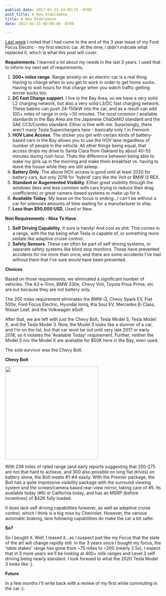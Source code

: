 ```yaml
---
publish_date: 2017-03-23 14:09:21 -0700
post_title: A New Stablemate
title: A New Stablemate
date: 2017-03-23 00:00:00 -0700

---
```


[Last week](http://exaforge.com/blog/2017/03/20/end-of-an-era) I noted that I had come to the end of the 3 year lease of my Ford Focus Electric - my first electric car.  At the time, I didn't indicate what replaced it, which is what this post will cover.

**Requirements**: I learned a lot about my needs in the last 3 years.  I used that to inform my next set of requirements.

1. **200+ miles range**.  Range anxiety on an electric car is a real thing.  Having to charge when to you get to work in order to get home sucks.  Having to wait hours for that charge when you watch traffic getting worse sucks too.
2. **DC Fast Charge support**.  I live in the Bay Area, so we have a very solid L2 charging network, but also a very solid L3/DC fast charging network.   These babies can push 24-150kW into the car, and as a result can add 100+ miles of range in only \~30 minutes.  The most common / available standards in the Bay Area are the Japanese ChaDeMO standard and the SAE CCS/Combo standard.  Either is fine with me.  Surprisingly, there aren't many Tesla Superchargers here - basically only 1 in Fremont.
3. **HOV Lane Access**.  The sticker you get with certain kinds of battery-based cars in the Bay allows you to use the HOV lane regardless of number of people in the vehicle.  All other things being equal, that access drops my drive to Santa Clara from Oakland by about 40-55 minutes during rush hour.  Thats the difference between being able to wake my girls up in the morning and make them breakfast vs. having to leave the house while they are still asleep.
4. **Battery Only**. The above HOV access is good until at least 2020 for battery cars, but only 2018 for 'hybrid' cars like the Volt or BMW i3 REX.
5. **Standard or Augemented Visiblity**.  Either great visibility through the windows (less and less common with cars trying to reduce their drag coefficients) or great camera-based systems to make up for it.
6. **Available Today**.  My lease on the focus is ending...I can't be without a car for unknown amounts of time waiting for a manufacturer to ship.
7. **Less than $50,000 USD**, Used or New.

**Non Requirements - Nice To Have**.

1. **Self Driving Capability**.  It sure is handy!  And cool as shit. This comes in a range, with the top being what Tesla is capable of, or something more sedate like adaptive cruise control.
2. **Safety Sensors**.  These can often be part of self driving systems, or separate safety systems like blind stop monitors.  These have prevented accidents for me more than once, and there are some accidents I've had without them that I've sure _would_ have been prevented.

**Choices**

Based on those requirements, we eliminated a significant number of vehicles.  The A3 e-Tron, BMW 330e, Chevy Volt, Toyota Prius Prime, etc are out because they are not battery only.

The 200 miles requirement eliminates the BMW i3, Chevy Spark EV, Fiat 500e, Ford Focus Electric, Hyundai Ioniq, Kia Soul EV, Mercedes B-Class, Nissan Leaf, and the Volkwagen eGolf.

After that, we are left with just the Chevy Bolt, Tesla Model S, Tesla Model X, and the Tesla Model 3.  Now, the Model 3 looks like a stunner of a car, and I'm on the list, but that car wont be out until very late 2017 or early 2018, so it violates the 'Available Today' requirement.  Further, neither the Model S nor the Model X are available for $50K here in the Bay, even used.

The sole survivor was the Chevy Bolt.

**Chevy Bolt**

<img src='https://cdn0.vox-cdn.com/thumbor/39dAilW0XAFyjz4lHvSdiIwUg1A=/cdn0.vox-cdn.com/uploads/chorus_asset/file/7090837/jgolson_160909_1219_0092.0.0.jpg' width=300>

With 238 miles of rated range (and early reports suggesting that 250-275 are not that hard to achieve, and 300 also possible on long flat drives) on battery alone, the Bolt meets #1-#4 easily.  With the Premier package, the Bolt has a quite impressive visibility package with the surround viewing system and the screen/camera based rear-view mirror, taking care of #5.  Its available today (#6) in California today, and has an MSRP (before incentives) of $42K fully loaded.

It does lack self driving capabilities however, as well as adaptive cruise control, which I think is a big miss by Chevrolet.  However, the various automatic braking, lane following capabilities do make the car a bit safer.

**So?**

So I bought it.   Well, I leased it...as I suspect just like my Focus that the state of the art will change rapidly still.   In the 3 years since I bought my focus, the 'table stakes' range has gone from \~75 miles to \~200 (nearly 2.5x).  I expect that in 3 more years we'll be looking at 400+ mile ranges and Level 3 self driving being nearly standard.   I look forward to what the 2020 Tesla Model 3 looks like :).

**Future**

In a few months I'll write back with a review of my first while commuting in the car :).